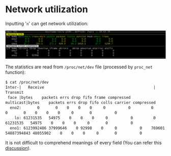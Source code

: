 # Network utilization  

Inputting '`n`' can get network utilization:  

![image](https://raw.githubusercontent.com/NanXiao/read-nmon-code-to-learn-analyzing-linux-performance/master/images/network_utilization.jpg)  

The statistics are read from `/proc/net/dev` file (processed by `proc_net` function):  

	$ cat /proc/net/dev
	Inter-|   Receive                                                |  Transmit
	 face |bytes    packets errs drop fifo frame compressed multicast|bytes    packets errs drop fifo colls carrier compressed
	  eno2:       0       0    0    0    0     0          0         0        0       0    0    0    0     0       0          0
	    lo: 61231535   54975    0    0    0     0          0         0 61231535   54975    0    0    0     0       0          0
	  eno1: 6123992486 37999646    0 92998    0     0          0    769601 54887394843 48055902    0    0    0     0       0          0

It is not difficult to comprehend meanings of every field (You can refer this [discussion](https://stackoverflow.com/questions/3521678/what-are-meanings-of-fields-in-proc-net-dev)).